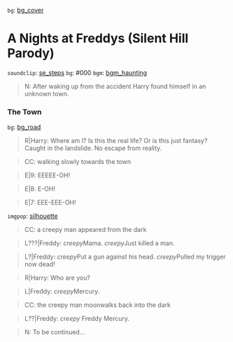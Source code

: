 
[bg_cover]: <https://hdwallpaperim.com/wp-content/uploads/2017/08/24/110153-Silent_Hill_HD_Collection.jpg>
[bg_road]: <https://wallpapercave.com/wp/R3CF5u0.jpg>

[bgm_haunting]: <https://freesound.org/data/previews/133/133716_1173265-lq.mp3>
[se_steps]: <https://freesound.org/data/previews/165/165181_3000652-lq.mp3>

[silhouette]: <https://www.onlygfx.com/wp-content/uploads/2019/06/10-man-walking-silhouette-10.png>
[Harry]: 7104
[Freddy]: 5426

`bg`: [bg_cover]
# A Nights at Freddys (Silent Hill Parody)

`soundclip`: [se_steps]
`bg`: #000
`bgm`: [bgm_haunting]

> N: After waking up from the accident Harry found himself in an unknown town.

### The Town

`bg`: [bg_road]
> R|Harry: Where am I? Is this the real life? Or is this just fantasy? Caught in the landslide. No escape from reality.

> CC: walking slowly towards the town

> E|9: EEEEE-OH!

> E|8: E-OH!

> E|7: EEE-EEE-OH!

`imgpop`: [silhouette]

> CC: a creepy man appeared from the dark

> L???|Freddy: $creepy$Mama. $creepy$Just killed a man.

> L?|Freddy: $creepy$Put a gun against his head. $creepy$Pulled my trigger now dead!

> R|Harry: Who are you?

> L|Freddy: $creepy$Mercury.

> CC: the creepy man moonwalks back into the dark

> L??|Freddy: $creepy$ Freddy Mercury.

> N: To be continued...